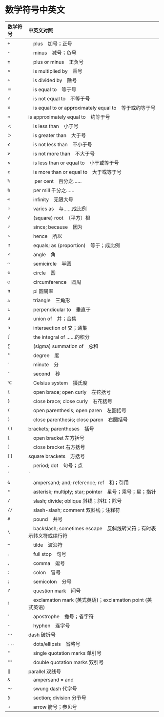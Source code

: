 # 数学符号中英文

| 数学符号 | 中英文对照 |
|:---| :---|
| `+` |　plus　加号；正号 |
| `-` |　minus　减号；负号 |
| `±` |　plus or minus　正负号 |
| `×` |　is multiplied by　乘号 |
| `÷` |　is divided by　除号 |
| `＝` |　is equal to　等于号 |
| `≠` |　is not equal to　不等于号|
| `≌` |　is equal to or approximately equal to　等于或约等于号 |
| `≈` | is approximately equal to　约等于号 |
| `＜` |　is less than　小于号 |
| `＞` |　is greater than　大于号 |
| `≮` |　is not less than　不小于号 |
| `≯` |　is not more than　不大于号 |
| `≤` |　is less than or equal to　小于或等于号 |
| `≥` |　is more than or equal to　大于或等于号 |
| `%` |　 per cent　百分之…… |
| `‰` |　per mill 千分之…… |
| `∞` |　infinity　无限大号 |
| `∝` |　varies as　与……成比例 |
| `√` |　(square) root　（平方）根 |
| `∵` |　since; because　因为 |
| `∴` |　hence　所以 |
| `∷` |　equals; as (proportion)　等于；成比例 |
| `∠` |　angle　角 |
| `⌒` |　semicircle　半圆 |
| `⊙` |　circle　圆 |
| `○` |　circumference　圆周 |
| `π` |　pi 圆周率 |
| `△` |　triangle　三角形 |
| `⊥` |　perpendicular to　垂直于 |
| `∪` |　union of　并；合集 |
| `∩` |　intersection of 交；通集 |
| `∫` |　the integral of ……的积分 |
| `∑` |　(sigma) summation of　总和 |
| `°` |　degree　度 |
| `′` |　minute　分 |
| `″` |　second　秒 |
| `℃` |　Celsius system　摄氏度 |
| `{` |　open brace; open curly　左花括号 |
| `}` |　close brace; close curly　右花括号 |
| `(` |　open parenthesis; open paren　左圆括号 |
| `)` |　close parenthesis; close paren　右圆括号 |
| `()` | brackets; parentheses　括号 |
| `[` |　open bracket 左方括号 |
| `]` |　close bracket 右方括号 |
| `[]` | square brackets　方括号 |
| `.` |　period; dot　句号；点 |
| `|` |　vertical bar; vertical virgule　竖线 |
| `&` |　ampersand; and; reference; ref　和；引用 |
| `*` |　asterisk; multiply; star; pointer　星号；乘号；星；指针 |
| `/` |　slash; divide; oblique 斜线；斜杠；除号 |
| `//` |　slash-slash; comment 双斜线；注释符 |
| `#` |　pound　井号 |
| `\` |　backslash; sometimes escape　反斜线转义符；有时表示转义符或续行符 |
| `~` |　tilde　波浪符 |
| `.` |　full stop　句号 |
| `,` |　comma　逗号 |
| `:` |　colon　冒号 |
| `;` |　semicolon　分号 |
| `?` |　question mark　问号 |
| `!` |　exclamation mark (英式英语)；exclamation point (美式英语) |
| `'` |　apostrophe　撇号；省字符 |
| `-` |　hyphen　连字号 |
| `--` | dash 破折号 |
| `...` |　dots/ellipsis　省略号 |
| `"` |　single quotation marks 单引号 |
| `""` |　double quotation marks 双引号 |
| `‖` | parallel 双线号 |
| `&` |　ampersand = and |
| `～` |　swung dash 代字号 |
| `§` |　section; division 分节号 |
| `→` |　arrow 箭号；参见号 |